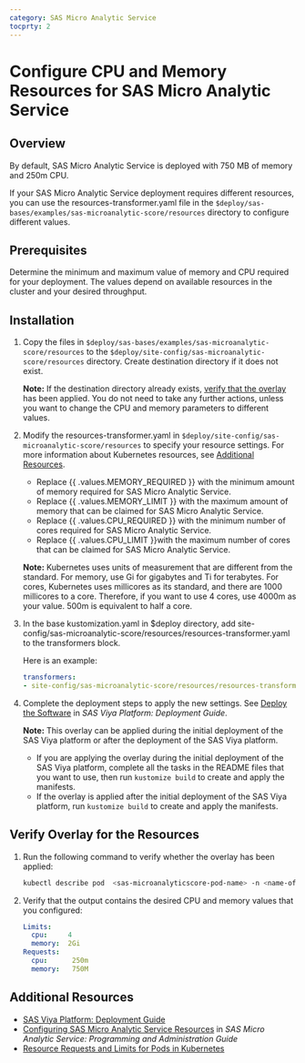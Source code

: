 ```yaml
---
category: SAS Micro Analytic Service
tocprty: 2
---
```


# Configure CPU and Memory Resources for SAS Micro Analytic Service

## Overview

By default, SAS Micro Analytic Service is deployed with 750 MB of memory and 250m CPU.

If your SAS Micro Analytic Service deployment requires different resources, you can use the resources-transformer.yaml file in the `$deploy/sas-bases/examples/sas-microanalytic-score/resources` directory to configure different values.

## Prerequisites

Determine the minimum and maximum value of memory and CPU required for your deployment. The values depend on available resources in the cluster and your desired throughput.

## Installation

1. Copy the files in `$deploy/sas-bases/examples/sas-microanalytic-score/resources` to the `$deploy/site-config/sas-microanalytic-score/resources` directory. Create destination directory if it does not exist.

   **Note:** If the destination directory already exists, [verify that the overlay](#verify-overlay-for-the-resources) has been applied. 
   You do not need to take any further actions, unless you want to change the CPU and memory parameters to different values.

2. Modify the resources-transformer.yaml in `$deploy/site-config/sas-microanalytic-score/resources` to specify your resource settings. For more information about Kubernetes resources, see [Additional Resources](#additional-resources).

   * Replace {{ .values.MEMORY_REQUIRED }} with the minimum amount of memory required for SAS Micro Analytic Service.
   * Replace {{ .values.MEMORY_LIMIT }} with the maximum amount of memory that can be claimed for SAS Micro Analytic Service.
   * Replace {{ .values.CPU_REQUIRED }} with the minimum number of cores required for SAS Micro Analytic Service.
   * Replace {{ .values.CPU_LIMIT }}with the maximum number of cores that can be claimed for SAS Micro Analytic Service.
 
   **Note:** Kubernetes uses units of measurement that are different from the standard. For memory, use Gi for gigabytes and Ti for terabytes. For cores, Kubernetes uses millicores as its standard, and there are 1000 millicores to a core. Therefore, if you want to use 4 cores, use 4000m as your value. 500m is equivalent to half a core.

3. In the base kustomization.yaml in $deploy directory, add site-config/sas-microanalytic-score/resources/resources-transformer.yaml to the transformers block.

   Here is an example:

   ```yaml
   transformers:
   - site-config/sas-microanalytic-score/resources/resources-transformer.yaml
   ```

4. Complete the deployment steps to apply the new settings. See [Deploy the Software](http://documentation.sas.com/?cdcId=itopscdc&cdcVersion=default&docsetId=dplyml0phy0dkr&docsetTarget=p127f6y30iimr6n17x2xe9vlt54q.htm) in _SAS Viya Platform: Deployment Guide_.

   **Note:** This overlay can be applied during the initial deployment of the SAS Viya platform or after the deployment of the SAS Viya platform.
   
   * If you are applying the overlay during the initial deployment of the SAS Viya platform, complete all the tasks in the README files that you want to use, then run `kustomize build` to create and apply the manifests. 
   * If the overlay is applied after the initial deployment of the SAS Viya platform, run `kustomize build` to create and apply the manifests.  
           
## Verify Overlay for the Resources

1. Run the following command to verify whether the overlay has been applied:

   ```sh
   kubectl describe pod  <sas-microanalyticscore-pod-name> -n <name-of-namespace>
   ```
   
2. Verify that the output contains the desired CPU and memory values that you configured:
    
   ```yaml
   Limits:
     cpu:     4
     memory:  2Gi
   Requests:
     cpu:      250m
     memory:   750M
   ```

## Additional Resources

* [SAS Viya Platform: Deployment Guide](http://documentation.sas.com/?cdcId=itopscdc&cdcVersion=default&docsetId=dplyml0phy0dkr&docsetTarget=titlepage.htm)
* [Configuring SAS Micro Analytic Service Resources](http://documentation.sas.com/?cdcId=mascdc&cdcVersion=default&docsetId=masag&docsetTarget=n0xhk2rkiy2ku1n163otwgddvxra.htm) in _SAS Micro Analytic Service: Programming and Administration Guide_
* [Resource Requests and Limits for Pods in Kubernetes](https://kubernetes.io/docs/concepts/configuration/manage-resources-containers/#requests-and-limits)